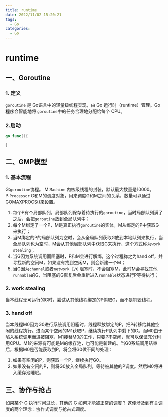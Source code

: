 ```yaml
---
title: runtime
date: 2022/11/02 15:20:21
tags:
  - Go
categories:
  - Go
---
```




# runtime

<!-- more -->

## 一、Goroutine

### 1. 定义

`goroutine` 是 Go语言中的轻量级线程实现，由 Go 运行时（runtime）管理。Go 程序会智能地将 `goroutine`中的任务合理地分配给每个 CPU。

### 2.启动

```go
go func(){

}
```



## 二、GMP模型

### 1. 基本流程

G:`goroutine`协程。
M:`Machine` 内核级线程的封装，默认最大数量是10000。
P:`Processor` G和M的调度对象，用来调度G和M之间的关系，数量可以通过GOMAXPROCS()来设置。

1. 每个P有个局部队列，局部队列保存着待执行的`goroutine`，当时局部队列满了之后，会把`goroutine`放到全局队列中；
2. 每个M绑定了一个P，M是真正执行`goroutine`的实体，M从绑定的P中获取G来执行；  
3. 当M绑定的P的局部队列为空时，会从全局队列获取G放到本地队列来执行，当全局队列也为空时，M会从其他局部队列中获取G来执行，这个方式称为`work stealing`；  
4. 当G因为系统调用而阻塞时，P和M会进行解绑，这个过程称之为hand off，并寻找新的空闲M，如果没有找到空闲M，则会新建一个M；  
5. 当G因为`channel`或者`network I/O` 阻塞时，不会阻塞M，此时M会寻找其他`runnable`的G，当阻塞的G恢复后会重新进入`runnable`状态进行P等待执行；  

### 2. work stealing

当本线程无可运行的G时，尝试从其他线程绑定的P偷取G，而不是销毁线程。

### 3. hand off

当本线程M0因为G0进行系统调用阻塞时，线程释放绑定的P，把P转移给其他空闲的线程执行。进而某个空闲的M1获取P，继续执行P队列中剩下的G。而M0由于陷入系统调用而进被阻塞，M1接替M0的工作，只要P不空闲，就可以保证充分利用CPU。M1的来源有可能是M的缓存池，也可能是新建的。当G0系统调用结束后，根据M0是否能获取到P，将会将G0做不同的处理：

1. 如果有空闲的P，则获取一个P，继续执行G0。
2. 如果没有空闲的P，则将G0放入全局队列，等待被其他的P调度。然后M0将进入缓存池睡眠。

## 三、协作与抢占

如果某个 G 执行时间过长，其他的 G 如何才能被正常的调度？ 这便涉及到有关调度的两个理念：协作式调度与抢占式调度。

